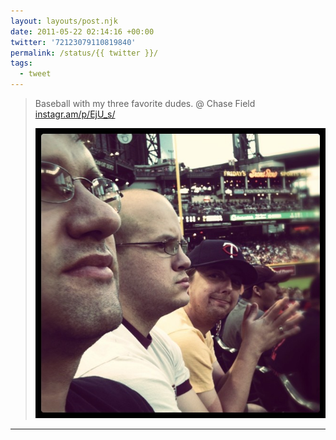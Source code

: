 ```yaml
---
layout: layouts/post.njk
date: 2011-05-22 02:14:16 +00:00
twitter: '72123079110819840'
permalink: /status/{{ twitter }}/
tags: 
  - tweet
---
```


> Baseball with my three favorite dudes. @ Chase Field [instagr.am/p/EjU_s/](http://instagr.am/p/EjU_s/)
> 
> ![Clay, Jake, and Nick](/img/_insta/11138015_1429853863986183_1257620202_n.jpg)

---

